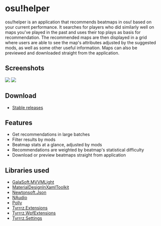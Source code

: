 # osu!helper

osu!helper is an application that recommends beatmaps in osu! based on your current performance. It searches for players who did similarly well on maps you've played in the past and uses their top plays as basis for recommendation. The recommended maps are then displayed in a grid where users are able to see the map's attributes adjusted by the suggested mods, as well as some other useful information. Maps can also be previewed and downloaded straight from the application.

## Screenshots

![](http://www.tyrrrz.me/Projects/OsuHelper/Images/1.png)
![](http://www.tyrrrz.me/Projects/OsuHelper/Images/2.png)

## Download

- [Stable releases](https://github.com/Tyrrrz/OsuHelper/releases)

## Features

- Get recommendations in large batches
- Filter results by mods
- Beatmap stats at a glance, adjusted by mods
- Recommendations are weighted by beatmap's statistical difficulty
- Download or preview beatmaps straight from application

## Libraries used

- [GalaSoft.MVVMLight](http://www.mvvmlight.net)
- [MaterialDesignInXamlToolkit](https://github.com/ButchersBoy/MaterialDesignInXamlToolkit)
- [Newtonsoft.Json](http://www.newtonsoft.com/json)
- [NAudio](https://github.com/naudio/NAudio)
- [Polly](https://github.com/App-vNext/Polly)
- [Tyrrrz.Extensions](https://github.com/Tyrrrz/Extensions)
- [Tyrrrz.WpfExtensions](https://github.com/Tyrrrz/WpfExtensions)
- [Tyrrrz.Settings](https://github.com/Tyrrrz/Settings)